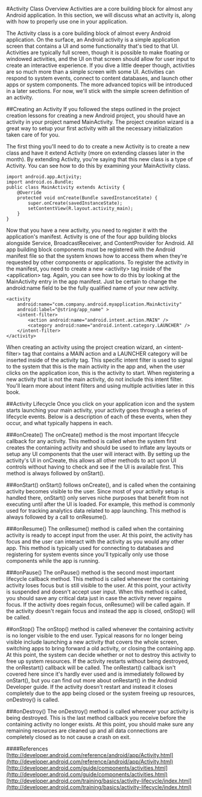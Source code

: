 #Activity Class Overview
Activities are a core building block for almost any Android application. In this section, we will discuss what an activity is, along with how to properly use one in your application.

The Activity class is a core building block of almost every Android application. On the surface, an Android activity is a simple application screen that contains a UI and some functionality that's tied to that UI. Activities are typically full screen, though it is possible to make floating or windowed activities, and the UI on that screen should allow for user input to create an interactive experience. If you dive a little deeper though, activities are so much more than a simple screen with some UI. Activities can respond to system events, connect to content databases, and launch other apps or system components. The more advanced topics will be introduced in a later sections. For now, we'll stick with the simple screen definition of an activity.

##Creating an Activity
If you followed the steps outlined in the project creation lessons for creating a new Android project, you should have an activity in your project named MainActivity. The project creation wizard is a great way to setup your first activity with all the necessary initialization taken care of for you.

The first thing you'll need to do to create a new Activity is to create a new class and have it extend Activity (more on extending classes later in the month). By extending Activity, you're saying that this new class is a type of Activity. You can see how to do this by examining your MainActivity class.

```
import android.app.Activity;
import android.os.Bundle;
public class MainActivity extends Activity {
	@Override
	protected void onCreate(Bundle savedInstanceState) {
		super.onCreate(savedInstanceState);
		setContentView(R.layout.activity_main);
	}
}
```

Now that you have a new activity, you need to register it with the application's manifest. Activity is one of the four app building blocks alongside Service, BroadcastReceiver, and ContentProvider for Android. All app building block components must be registered with the Android manifest file so that the system knows how to access them when they're requested by other components or applications. To register the activity in the manifest, you need to create a new &lt;activity&gt; tag inside of the &lt;application&gt; tag. Again, you can see how to do this by looking at the MainActivity entry in the app manifest. Just be certain to change the android:name field to be the fully qualified name of your new activity.

```
<activity
    android:name="com.company.android.myapplication.MainActivity"
    android:label="@string/app_name" >
    <intent-filter>
        <action android:name="android.intent.action.MAIN" />
        <category android:name="android.intent.category.LAUNCHER" />
    </intent-filter>
</activity>
```

When creating an activity using the project creation wizard, an &lt;intent-filter&gt; tag that contains a MAIN action and a LAUNCHER category will be inserted inside of the activity tag. This specific intent filter is used to signal to the system that this is the main activity in the app and, when the user clicks on the application icon, this is the activity to start. When registering a new activity that is not the main activity, do not include this intent filter. You'll learn more about intent filters and using multiple activities later in this book.

##Activity Lifecycle
Once you click on your application icon and the system starts launching your main activity, your activity goes through a series of lifecycle events. Below is a description of each of these events, when they occur, and what typically happens in each.

###onCreate()
The onCreate() method is the most important lifecycle callback for any activity. This method is called when the system first creates the containing activity and should be used to inflate any layouts or setup any UI components that the user will interact with. By setting up the activity's UI in onCreate, this allows all other methods to act upon UI controls without having to check and see if the UI is available first. This method is always followed by onStart().

###onStart()
onStart() follows onCreate(), and is called when the containing activity becomes visible to the user. Since most of your activity setup is handled there, onStart() only serves niche purposes that benefit from not executing until after the UI is loaded. For example, this method is commonly used for tracking analytics data related to app launching. This method is always followed by a call to onResume().

###onResume()
The onResume() method is called when the containing activity is ready to accept input from the user. At this point, the activity has focus and the user can interact with the activity as you would any other app. This method is typically used for connecting to databases and registering for system events since you'll typically only use those components while the app is running.

###onPause()
The onPause() method is the second most important lifecycle callback method. This method is called whenever the containing activity loses focus but is still visible to the user. At this point, your activity is suspended and doesn't accept user input. When this method is called, you should save any critical data just in case the activity never regains focus. If the activity does regain focus, onResume() will be called again. If the activity doesn't regain focus and instead the app is closed, onStop() will be called.

##onStop()
The onStop() method is called whenever the containing activity is no longer visible to the end user. Typical reasons for no longer being visible include launching a new activity that covers the whole screen, switching apps to bring forward a old activity, or closing the containing app. At this point, the system can decide whether or not to destroy this activity to free up system resources. If the activity restarts without being destroyed, the onRestart() callback will be called. The onRestart() callback isn't covered here since it's hardly ever used and is immediately followed by onStart(), but you can find out more about onRestart() in the Android Developer guide. If the activity doesn't restart and instead it closes completely due to the app being closed or the system freeing up resources, onDestroy() is called.

###onDestroy()
The onDestroy() method is called whenever your activity is being destroyed. This is the last method callback you receive before the containing activity no longer exists. At this point, you should make sure any remaining resources are cleaned up and all data connections are completely closed as to not cause a crash on exit.

####References
[http://developer.android.com/reference/android/app/Activity.html](http://developer.android.com/reference/android/app/Activity.html)
[http://developer.android.com/guide/components/activities.html](http://developer.android.com/guide/components/activities.html)
[http://developer.android.com/training/basics/activity-lifecycle/index.html](http://developer.android.com/training/basics/activity-lifecycle/index.html)

